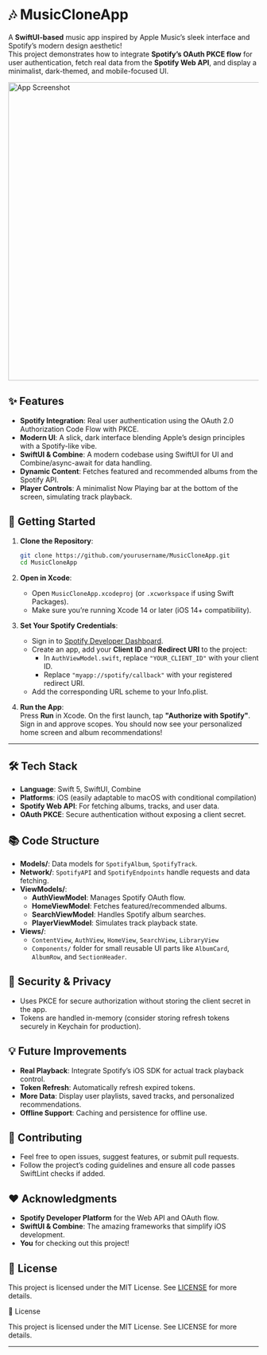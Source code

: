 # 🎶 MusicCloneApp

A **SwiftUI-based** music app inspired by Apple Music’s sleek interface and Spotify’s modern design aesthetic!  
This project demonstrates how to integrate **Spotify’s OAuth PKCE flow** for user authentication, fetch real data from the **Spotify Web API**, and display a minimalist, dark-themed, and mobile-focused UI.

<img src="https://via.placeholder.com/600x300?text=App+Screenshot" alt="App Screenshot" width="600"/>

## ✨ Features

- **Spotify Integration**: Real user authentication using the OAuth 2.0 Authorization Code Flow with PKCE.  
- **Modern UI**: A slick, dark interface blending Apple’s design principles with a Spotify-like vibe.  
- **SwiftUI & Combine**: A modern codebase using SwiftUI for UI and Combine/async-await for data handling.  
- **Dynamic Content**: Fetches featured and recommended albums from the Spotify API.  
- **Player Controls**: A minimalist Now Playing bar at the bottom of the screen, simulating track playback.

## 🚀 Getting Started

1. **Clone the Repository**:
   ```bash
   git clone https://github.com/yourusername/MusicCloneApp.git
   cd MusicCloneApp
   ```
2. **Open in Xcode**:
   - Open `MusicCloneApp.xcodeproj` (or `.xcworkspace` if using Swift Packages).
   - Make sure you’re running Xcode 14 or later (iOS 14+ compatibility).

3. **Set Your Spotify Credentials**:
   - Sign in to [Spotify Developer Dashboard](https://developer.spotify.com/dashboard/).
   - Create an app, add your **Client ID** and **Redirect URI** to the project:
     - In `AuthViewModel.swift`, replace `"YOUR_CLIENT_ID"` with your client ID.
     - Replace `"myapp://spotify/callback"` with your registered redirect URI.
   - Add the corresponding URL scheme to your Info.plist.

4. **Run the App**:  
   Press **Run** in Xcode. On the first launch, tap **"Authorize with Spotify"**. Sign in and approve scopes. You should now see your personalized home screen and album recommendations!

---

## 🛠 Tech Stack

- **Language**: Swift 5, SwiftUI, Combine
- **Platforms**: iOS (easily adaptable to macOS with conditional compilation)
- **Spotify Web API**: For fetching albums, tracks, and user data.
- **OAuth PKCE**: Secure authentication without exposing a client secret.

## 📚 Code Structure

- **Models/**: Data models for `SpotifyAlbum`, `SpotifyTrack`.
- **Network/**: `SpotifyAPI` and `SpotifyEndpoints` handle requests and data fetching.
- **ViewModels/**:
  - **AuthViewModel**: Manages Spotify OAuth flow.
  - **HomeViewModel**: Fetches featured/recommended albums.
  - **SearchViewModel**: Handles Spotify album searches.
  - **PlayerViewModel**: Simulates track playback state.
- **Views/**:
  - `ContentView`, `AuthView`, `HomeView`, `SearchView`, `LibraryView`
  - `Components/` folder for small reusable UI parts like `AlbumCard`, `AlbumRow`, and `SectionHeader`.

## 🔐 Security & Privacy

- Uses PKCE for secure authorization without storing the client secret in the app.
- Tokens are handled in-memory (consider storing refresh tokens securely in Keychain for production).

## 💡 Future Improvements

- **Real Playback**: Integrate Spotify’s iOS SDK for actual track playback control.
- **Token Refresh**: Automatically refresh expired tokens.
- **More Data**: Display user playlists, saved tracks, and personalized recommendations.
- **Offline Support**: Caching and persistence for offline use.

## 🤝 Contributing

- Feel free to open issues, suggest features, or submit pull requests.
- Follow the project’s coding guidelines and ensure all code passes SwiftLint checks if added.

## ❤️ Acknowledgments

- **Spotify Developer Platform** for the Web API and OAuth flow.
- **SwiftUI & Combine**: The amazing frameworks that simplify iOS development.
- **You** for checking out this project!

## 📜 License

This project is licensed under the MIT License. See [LICENSE](LICENSE) for more details.

📜 License

This project is licensed under the MIT License. See LICENSE for more details.

---
